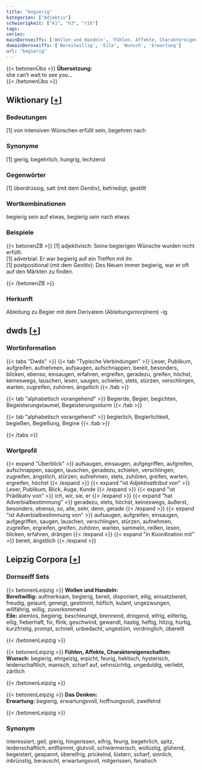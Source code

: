 ```yaml
---
title: "begierig"
kategorien: ["Adjektiv"]
schwierigkeit: ["k1", "h3", "r16"]
tags:
series:
mainDornseiffs: ['Wollen und Handeln', 'Fühlen, Affekte, Charaktereigenschaften', 'Das Denken']
domainDornseiffs: ['Bereitwillig', 'Eile', 'Wunsch', 'Erwartung']
url: "begierig"
---
```


{{< betonenÜbs >}}
**Übersetzung:**  
she can’t wait to see you...  
{{< /betonenÜbs >}}

## Wiktionary [[+](https://de.wiktionary.org/wiki/begierig)]

### Bedeutungen
[1] von intensiven Wünschen erfüllt sein, begehren nach  

### Synonyme
[1] gierig, begehrlich, hungrig, lechzend  

### Gegenwörter
[1] überdrüssig, satt (mit dem Genitiv), befriedigt, gestillt  

### Wortkombinationen
begierig sein auf etwas, begierig sein nach etwas  

### Beispiele
{{< betonenZB >}}
[1] adjektivisch: Seine begierigen Wünsche wurden nicht erfüllt.  
[1] adverbial: Er war begierig auf ein Treffen mit ihr.  
[1] postpositional (mit dem Genitiv): Des Neuen immer begierig, war er oft auf den Märkten zu finden.  

{{< /betonenZB >}}
### Herkunft
Ableitung zu Begier mit dem Derivatem (Ableitungsmorphem) -ig  



## dwds [[+](https://www.dwds.de/wb/begierig)]

### Wortinformation
{{< tabs "Dwds" >}}
{{< tab "Typische Verbindungen" >}}
Leser, Publikum, aufgreifen, aufnehmen, aufsaugen, aufschnappen, bereit, besonders, blicken, ebenso, einsaugen, erfahren, ergreifen, geradezu, greifen, höchst, keineswegs, lauschen, lesen, saugen, schielen, stets, stürzen, verschlingen, warten, zugreifen, zuhören, ängstlich
{{< /tab >}}

{{< tab "alphabetisch vorangehend" >}}
Begierde, Begier, begichten, Begeisterungstaumel, Begeisterungssturm
{{< /tab >}}

{{< tab "alphabetisch vorangehend" >}}
begierlich, Begierlichkeit, begießen, Begießung, Begine
{{< /tab >}}

{{< /tabs >}}

### Wortprofil
{{< expand "Überblick" >}} aufsaugen, einsaugen, aufgegriffen, aufgreifen, aufschnappen, saugen, lauschen, geradezu, schielen, verschlingen, zugreifen, ängstlich, stürzen, aufnehmen, stets, zuhören, greifen, warten, ergreifen, höchst {{< /expand >}}
{{< expand "ist Adjektivattribut von" >}} Leser, Publikum, Blick, Auge, Kunde {{< /expand >}}
{{< expand "ist Prädikativ von" >}} ich, wir, sie, er {{< /expand >}}
{{< expand "hat Adverbialbestimmung" >}} geradezu, stets, höchst, keineswegs, äußerst, besonders, ebenso, so, alle, sehr, denn, gerade {{< /expand >}}
{{< expand "ist Adverbialbestimmung von" >}} aufsaugen, aufgreifen, einsaugen, aufgegriffen, saugen, lauschen, verschlingen, stürzen, aufnehmen, zugreifen, ergreifen, greifen, zuhören, warten, sammeln, reißen, lesen, blicken, erfahren, drängen {{< /expand >}}
{{< expand "in Koordination mit" >}} bereit, ängstlich {{< /expand >}}

## Leipzig Corpora [[+](https://corpora.uni-leipzig.de/en/res?word=begierig&corpusId=deu_newscrawl-public_2018)]

### Dornseiff Sets
{{< betonenLeipzig >}}
**Wollen und Handeln:**  
**Bereitwillig:** aufmerksam, begierig, bereit, disponiert, eilig, einsatzbereit, freudig, gelaunt, geneigt, gestimmt, höflich, kulant, ungezwungen, willfährig, willig, zuvorkommend  
**Eile:** atemlos, begierig, beschleunigt, brennend, dringend, eifrig, eilfertig, eilig, fieberhaft, fix, flink, geschwind, gewandt, hastig, heftig, hitzig, hurtig, kurzfristig, prompt, schnell, unbedacht, ungestüm, vordringlich, übereilt  

{{< /betonenLeipzig >}}


{{< betonenLeipzig >}}
**Fühlen, Affekte, Charaktereigenschaften:**  
**Wunsch:** begierig, ehrgeizig, erpicht, feurig, hektisch, hysterisch, leidenschaftlich, manisch, scharf auf, sehnsüchtig, ungeduldig, verliebt, zärtlich  

{{< /betonenLeipzig >}}


{{< betonenLeipzig >}}
**Das Denken:**  
**Erwartung:** begierig, erwartungsvoll, hoffnungsvoll, zweifelnd  

{{< /betonenLeipzig >}}

### Synonym
interessiert, geil, gierig, hingerissen, eifrig, feurig, begehrlich, spitz, leidenschaftlich, entflammt, glutvoll, schwärmerisch, wollüstig, glühend, begeistert, gespannt, übereifrig, prickelnd, lüstern, scharf, sinnlich, inbrünstig, berauscht, erwartungsvoll, mitgerissen, fanatisch

